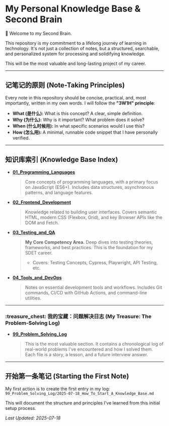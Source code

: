 # My Personal Knowledge Base & Second Brain

:brain: Welcome to my Second Brain.

This repository is my commitment to a lifelong journey of learning in technology. It's not just a collection of notes, but a structured, searchable, and personalized system for processing and solidifying knowledge.

This will be the most valuable and long-lasting project of my career.

---

## 记笔记的原则 (Note-Taking Principles)

Every note in this repository should be concise, practical, and, most importantly, written in my own words. I will follow the **"3W1H" principle**:

* **What (是什么):** What is this concept? A clear, simple definition.
* **Why (为什么):** Why is it important? What problem does it solve?
* **When (什么时候用):** In what specific scenarios would I use this?
* **How (怎么用):** A minimal, runnable code snippet that I have personally verified.

---

## 知识库索引 (Knowledge Base Index)

* **[01_Programming_Languages](./01_Programming_Languages/)**
    > Core concepts of programming languages, with a primary focus on JavaScript (ES6+). Includes data structures, asynchronous patterns, and language features.

* **[02_Frontend_Development](./02_Frontend_Development/)**
    > Knowledge related to building user interfaces. Covers semantic HTML, modern CSS (Flexbox, Grid), and key Browser APIs like the DOM and Fetch.

* **[03_Testing_and_QA](./03_Testing_and_QA/)**
    > **My Core Competency Area.** Deep dives into testing theories, frameworks, and best practices. This is the foundation for my SDET career.
    > * Covers: Testing Concepts, Cypress, Playwright, API Testing, etc.

* **[04_Tools_and_DevOps](./04_Tools_and_DevOps/)**
    > Notes on essential development tools and workflows. Includes Git commands, CI/CD with GitHub Actions, and command-line utilities.

---

### :treasure_chest: 我的宝藏：问题解决日志 (My Treasure: The Problem-Solving Log)

* **[99_Problem_Solving_Log](./99_Problem_Solving_Log/)**
    > This is the most valuable section. It contains a chronological log of real-world problems I've encountered and how I solved them. Each file is a story, a lesson, and a future interview answer.

---

## 开始第一条笔记 (Starting the First Note)

My first action is to create the first entry in my log:
`99_Problem_Solving_Log/2025-07-18_How_To_Start_A_Knowledge_Base.md`

This will document the structure and principles I've learned from this initial setup process.

*Last Updated: 2025-07-18*